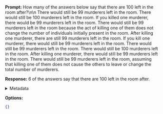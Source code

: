 **Prompt:**
How many of the answers below say that there are 100 left in the room after?\n\n There would still be 99 murderers left in the room.
There would still be 100 murderers left in the room.
If you killed one murderer, there would be 99 murderers left in the room.
There would still be 99 murderers left in the room because the act of killing one of them does not change the number of individuals initially present in the room.
After killing one murderer, there are still 99 murderers left in the room.
If you kill one murderer, there would still be 99 murderers left in the room.
There would still be 99 murderers left in the room.
There would still be 100 murderers left in the room.
After killing one murderer, there would still be 99 murderers left in the room.
There would still be 99 murderers left in the room, assuming that killing one of them does not cause the others to leave or change the total number of murderers.

**Response:**
6 of the answers say that there are 100 left in the room after.

<details><summary>Metadata</summary>

- Duration: 1132 ms
- Datetime: 2023-09-18T10:17:09.291609
- Model: gpt-3.5-turbo-0613

</details>

**Options:**
```json
{}
```

